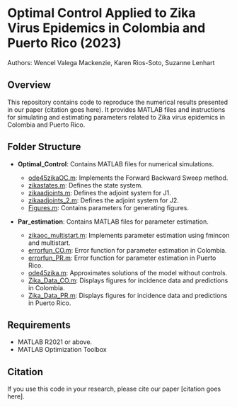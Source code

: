 # Optimal Control Applied to Zika Virus Epidemics in Colombia and Puerto Rico (2023)
Authors: Wencel Valega Mackenzie, Karen Rios-Soto, Suzanne Lenhart

## Overview
This repository contains code to reproduce the numerical results presented in our paper (citation goes here). It provides MATLAB files and instructions for simulating and estimating parameters related to Zika virus epidemics in Colombia and Puerto Rico.

## Folder Structure
- **Optimal_Control**: Contains MATLAB files for numerical simulations.
  - [ode45zikaOC.m](Optimal_Control/ode45zikaOC.m): Implements the Forward Backward Sweep method.
  - [zikastates.m](Optimal_Control/zikastates.m): Defines the state system.
  - [zikaadjoints.m](Optimal_Control/zikaadjoints.m): Defines the adjoint system for J1.
  - [zikaadjoints_2.m](Optimal_Control/zikaadjoints_2.m): Defines the adjoint system for J2.
  - [Figures.m](Optimal_Control/Figures.m): Contains parameters for generating figures.

- **Par_estimation**: Contains MATLAB files for parameter estimation.
  - [zikaoc_multistart.m](Par_estimation/zikaoc_multistart.m): Implements parameter estimation using fmincon and multistart.
  - [errorfun_CO.m](Par_estimation/errorfun_CO.m): Error function for parameter estimation in Colombia.
  - [errorfun_PR.m](Par_estimation/errorfun_PR.m): Error function for parameter estimation in Puerto Rico.
  - [ode45zika.m](Par_estimation/ode45zika.m): Approximates solutions of the model without controls.
  - [Zika_Data_CO.m](Par_estimation/Zika_Data_CO.m): Displays figures for incidence data and predictions in Colombia.
  - [Zika_Data_PR.m](Par_estimation/Zika_Data_PR.m): Displays figures for incidence data and predictions in Puerto Rico.

## Requirements
- MATLAB R2021 or above.
- MATLAB Optimization Toolbox

## Citation
If you use this code in your research, please cite our paper [citation goes here].
